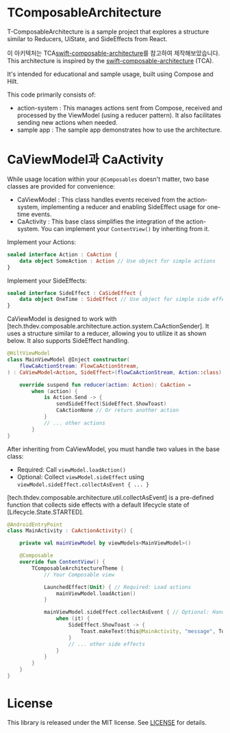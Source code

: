 # TComposableArchitecture

T-ComposableArchitecture is a sample project that explores a structure similar to Reducers, UiState, and SideEffects from React.

이 아키텍처는 TCA[swift-composable-architecture](https://github.com/pointfreeco/swift-composable-architecture)를 참고하여 제작해보았습니다.
This architecture is inspired by the [swift-composable-architecture](https://github.com/pointfreeco/swift-composable-architecture) (TCA).

It's intended for educational and sample usage, built using Compose and Hilt.

This code primarily consists of:

- action-system : This manages actions sent from Compose, received and processed by the ViewModel (using a reducer pattern). It also facilitates sending new actions when needed.
- sample app : The sample app demonstrates how to use the architecture.

# CaViewModel과 CaActivity

While usage location within your `@Composables` doesn't matter, two base classes are provided for convenience:

- CaViewModel : This class handles events received from the action-system, implementing a reducer and enabling SideEffect usage for one-time events.
- CaActivity : This base class simplifies the integration of the action-system. You can implement your `ContentView()` by inheriting from it.

Implement your Actions:

```kotlin
sealed interface Action : CaAction {
    data object SomeAction : Action // Use object for simple actions
}
```

Implement your SideEffects:

```kotlin
sealed interface SideEffect : CaSideEffect {
    data object OneTime : SideEffect // Use object for simple side effects
}
```

CaViewModel is designed to work with [tech.thdev.composable.architecture.action.system.CaActionSender].
It uses a structure similar to a reducer, allowing you to utilize it as shown below. It also supports SideEffect handling.

```kotlin
@HiltViewModel
class MainViewModel @Inject constructor(
    flowCaActionStream: FlowCaActionStream,
) : CaViewModel<Action, SideEffect>(flowCaActionStream, Action::class) {

    override suspend fun reducer(action: Action): CaAction =
        when (action) {
            is Action.Send -> {
                sendSideEffect(SideEffect.ShowToast)
                CaActionNone // Or return another action
            }
            // ... other actions
        }
}
```

After inheriting from CaViewModel, you must handle two values in the base class:
- Required: Call `viewModel.loadAction()`
- Optional: Collect `viewModel.sideEffect` using `viewModel.sideEffect.collectAsEvent { ... }`

[tech.thdev.composable.architecture.util.collectAsEvent] is a pre-defined function that collects side effects with a default lifecycle state of [Lifecycle.State.STARTED].

```kotlin
@AndroidEntryPoint
class MainActivity : CaActionActivity() {

    private val mainViewModel by viewModels<MainViewModel>()

    @Composable
    override fun ContentView() {
        TComposableArchitectureTheme {
            // Your Composable view

            LaunchedEffect(Unit) { // Required: Load actions
                mainViewModel.loadAction()
            }

            mainViewModel.sideEffect.collectAsEvent { // Optional: Handle side effects
                when (it) {
                    SideEffect.ShowToast -> {
                        Toast.makeText(this@MainActivity, "message", Toast.LENGTH_SHORT).show()
                    }
                    // ... other side effects
                }
            }
        }
    }
}
```

# License

This library is released under the MIT license. See [LICENSE](LICENSE) for details.
